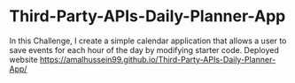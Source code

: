 # Third-Party-APIs-Daily-Planner-App
In this Challenge, I create a simple calendar application that allows a user to save events for each hour of the day by modifying starter code.
Deployed website https://amalhussein99.github.io/Third-Party-APIs-Daily-Planner-App/
